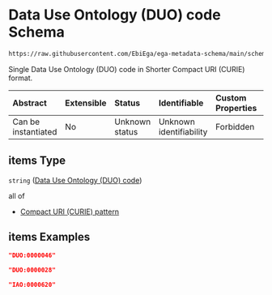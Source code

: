 # Data Use Ontology (DUO) code Schema

```txt
https://raw.githubusercontent.com/EbiEga/ega-metadata-schema/main/schemas/EGA.policy.json#/properties/duo_codes_curies/items
```

Single Data Use Ontology (DUO) code in Shorter Compact URI (CURIE) format.

| Abstract            | Extensible | Status         | Identifiable            | Custom Properties | Additional Properties | Access Restrictions | Defined In                                                                   |
| :------------------ | :--------- | :------------- | :---------------------- | :---------------- | :-------------------- | :------------------ | :--------------------------------------------------------------------------- |
| Can be instantiated | No         | Unknown status | Unknown identifiability | Forbidden         | Allowed               | none                | [EGA.policy.json\*](../../../schemas/EGA.policy.json "open original schema") |

## items Type

`string` ([Data Use Ontology (DUO) code](ega-16-properties-data-use-ontology-duo-codes-curies-data-use-ontology-duo-code.md))

all of

*   [Compact URI (CURIE) pattern](ega-12-definitions-compact-uri-curie-pattern.md "check type definition")

## items Examples

```json
"DUO:0000046"
```

```json
"DUO:0000028"
```

```json
"IAO:0000620"
```
